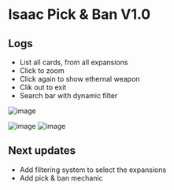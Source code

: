 # Isaac Pick & Ban V1.0

## Logs

- List all cards, from all expansions
- Click to zoom
- Click again to show ethernal weapon
- Clik out to exit
- Search bar with dynamic filter

![image](https://github.com/user-attachments/assets/cb95395a-6362-4677-8874-fd61e7c28d96)

![image](https://github.com/user-attachments/assets/e37288a6-ead9-4b1c-b89d-c23d93cb094f)
![image](https://github.com/user-attachments/assets/a08b088c-a981-4fab-aeb4-6a2593a82e73)

## Next updates

- Add filtering system to select the expansions
- Add pick & ban mechanic
